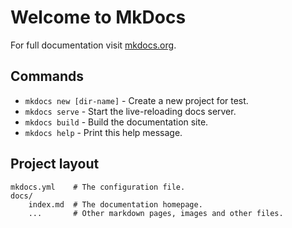 # Welcome to MkDocs

For full documentation visit [mkdocs.org](http://mkdocs.org).

## Commands

* `mkdocs new [dir-name]` - Create a new project for test.
* `mkdocs serve` - Start the live-reloading docs server.
* `mkdocs build` - Build the documentation site.
* `mkdocs help` - Print this help message.

## Project layout

    mkdocs.yml    # The configuration file.
    docs/
        index.md  # The documentation homepage.
        ...       # Other markdown pages, images and other files.
